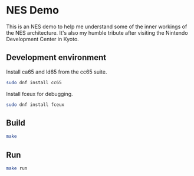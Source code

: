 # NES Demo

This is an NES demo to help me understand some of the inner workings of the NES architecture. It's also my humble tribute after visiting the Nintendo Development Center in Kyoto.

## Development environment

Install ca65 and ld65 from the cc65 suite.

```bash
sudo dnf install cc65
```

Install fceux for debugging.

```bash
sudo dnf install fceux
```

## Build

```bash
make
```

## Run

```bash
make run
```
